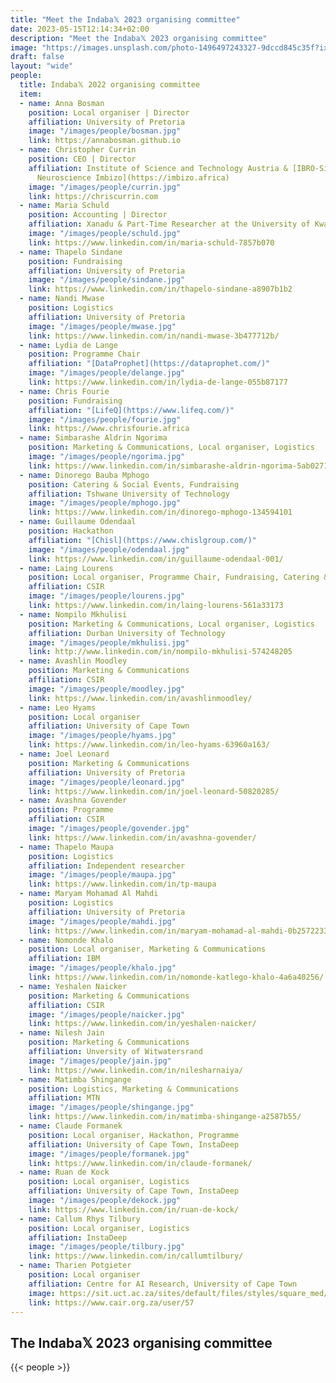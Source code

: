 ```yaml
---
title: "Meet the Indaba𝕏 2023 organising committee"
date: 2023-05-15T12:14:34+02:00
description: "Meet the Indaba𝕏 2023 organising committee"
image: "https://images.unsplash.com/photo-1496497243327-9dccd845c35f?ixlib=rb-4.0.3&ixid=MnwxMjA3fDB8MHxwaG90by1wYWdlfHx8fGVufDB8fHx8&auto=format&fit=crop&w=1770&q=95"
draft: false
layout: "wide"
people: 
  title: Indaba𝕏 2022 organising committee
  item:
  - name: Anna Bosman
    position: Local organiser | Director
    affiliation: University of Pretoria
    image: "/images/people/bosman.jpg"
    link: https://annabosman.github.io
  - name: Christopher Currin
    position: CEO | Director
    affiliation: Institute of Science and Technology Austria & [IBRO-Simons Computational
      Neuroscience Imbizo](https://imbizo.africa)
    image: "/images/people/currin.jpg"
    link: https://chriscurrin.com
  - name: Maria Schuld
    position: Accounting | Director
    affiliation: Xanadu & Part-Time Researcher at the University of KwaZulu-Natal
    image: "/images/people/schuld.jpg"
    link: https://www.linkedin.com/in/maria-schuld-7857b070
  - name: Thapelo Sindane
    position: Fundraising
    affiliation: University of Pretoria
    image: "/images/people/sindane.jpg"
    link: https://www.linkedin.com/in/thapelo-sindane-a8907b1b2
  - name: Nandi Mwase
    position: Logistics
    affiliation: University of Pretoria
    image: "/images/people/mwase.jpg"
    link: https://www.linkedin.com/in/nandi-mwase-3b477712b/
  - name: Lydia de Lange
    position: Programme Chair
    affiliation: "[DataProphet](https://dataprophet.com/)"
    image: "/images/people/delange.jpg"
    link: https://www.linkedin.com/in/lydia-de-lange-055b87177
  - name: Chris Fourie
    position: Fundraising
    affiliation: "[LifeQ](https://www.lifeq.com/)"
    image: "/images/people/fourie.jpg"
    link: https://www.chrisfourie.africa
  - name: Simbarashe Aldrin Ngorima
    position: Marketing & Communications, Local organiser, Logistics
    image: "/images/people/ngorima.jpg"
    link: https://www.linkedin.com/in/simbarashe-aldrin-ngorima-5ab027120/
  - name: Dinorego Bauba Mphogo
    position: Catering & Social Events, Fundraising
    affiliation: Tshwane University of Technology
    image: "/images/people/mphogo.jpg"
    link: https://www.linkedin.com/in/dinorego-mphogo-134594101
  - name: Guillaume Odendaal
    position: Hackathon
    affiliation: "[Chisl](https://www.chislgroup.com/)"
    image: "/images/people/odendaal.jpg"
    link: https://www.linkedin.com/in/guillaume-odendaal-001/
  - name: Laing Lourens
    position: Local organiser, Programme Chair, Fundraising, Catering & Social Events
    affiliation: CSIR
    image: "/images/people/lourens.jpg"
    link: https://www.linkedin.com/in/laing-lourens-561a33173
  - name: Nompilo Mkhulisi
    position: Marketing & Communications, Local organiser, Logistics
    affiliation: Durban University of Technology 
    image: "/images/people/mkhulisi.jpg"
    link: http://www.linkedin.com/in/nompilo-mkhulisi-574248205
  - name: Avashlin Moodley
    position: Marketing & Communications
    affiliation: CSIR
    image: "/images/people/moodley.jpg"
    link: https://www.linkedin.com/in/avashlinmoodley/
  - name: Leo Hyams
    position: Local organiser
    affiliation: University of Cape Town
    image: "/images/people/hyams.jpg"
    link: https://www.linkedin.com/in/leo-hyams-63960a163/
  - name: Joel Leonard
    position: Marketing & Communications
    affiliation: University of Pretoria
    image: "/images/people/leonard.jpg"
    link: https://www.linkedin.com/in/joel-leonard-50820285/
  - name: Avashna Govender
    position: Programme
    affiliation: CSIR
    image: "/images/people/govender.jpg"
    link: https://www.linkedin.com/in/avashna-govender/
  - name: Thapelo Maupa
    position: Logistics
    affiliation: Independent researcher
    image: "/images/people/maupa.jpg"
    link: https://www.linkedin.com/in/tp-maupa
  - name: Maryam Mohamad Al Mahdi
    position: Logistics
    affiliation: University of Pretoria
    image: "/images/people/mahdi.jpg"
    link: https://www.linkedin.com/in/maryam-mohamad-al-mahdi-0b2572233/
  - name: Nomonde Khalo
    position: Local organiser, Marketing & Communications
    affiliation: IBM
    image: "/images/people/khalo.jpg"
    link: https://www.linkedin.com/in/nomonde-katlego-khalo-4a6a40256/
  - name: Yeshalen Naicker
    position: Marketing & Communications
    affiliation: CSIR
    image: "/images/people/naicker.jpg"
    link: https://www.linkedin.com/in/yeshalen-naicker/
  - name: Nilesh Jain
    position: Marketing & Communications
    affiliation: Unversity of Witwatersrand
    image: "/images/people/jain.jpg"
    link: https://www.linkedin.com/in/nilesharnaiya/
  - name: Matimba Shingange
    position: Logistics, Marketing & Communications
    affiliation: MTN
    image: "/images/people/shingange.jpg"
    link: https://www.linkedin.com/in/matimba-shingange-a2587b55/
  - name: Claude Formanek
    position: Local organiser, Hackathon, Programme
    affiliation: University of Cape Town, InstaDeep
    image: "/images/people/formanek.jpg"
    link: https://www.linkedin.com/in/claude-formanek/
  - name: Ruan de Kock
    position: Local organiser, Logistics
    affiliation: University of Cape Town, InstaDeep
    image: "/images/people/dekock.jpg"
    link: https://www.linkedin.com/in/ruan-de-kock/
  - name: Callum Rhys Tilbury
    position: Local organiser, Logistics
    affiliation: InstaDeep
    image: "/images/people/tilbury.jpg"
    link: https://www.linkedin.com/in/callumtilbury/
  - name: Tharien Potgieter
    position: Local organiser
    affiliation: Centre for AI Research, University of Cape Town
    image: https://sit.uct.ac.za/sites/default/files/styles/square_med/public/contacts/tharien.jpg?h=926b3aec&itok=P29LBQ9a
    link: https://www.cair.org.za/user/57
---
```


<!--more-->

## The Indaba𝕏 2023 organising committee

<!-- add committee details in the 'people' front matter-->
{{< people >}}
